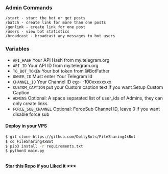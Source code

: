 ### Admin Commands

```
/start - start the bot or get posts
/batch - create link for more than one posts
/genlink - create link for one post
/users - view bot statistics
/broadcast - broadcast any messages to bot users
```
### Variables

* `API_HASH` Your API Hash from my.telegram.org
* `API_ID` Your API ID from my.telegram.org
* `TG_BOT_TOKEN` Your bot token from @BotFather
* `OWNER_ID` Must enter Your Telegram Id
* `CHANNEL_ID` Your Channel ID eg:- -100xxxxxxxx
* `CUSTOM_CAPTION` put your Custom caption text if you want Setup Custom Caption
* `ADMINS` Optional: A space separated list of user_ids of Admins, they can only create links
* `FORCE_SUB_CHANNEL` Optional: ForceSub Channel ID, leave 0 if you want disable force sub


#### Deploy in your VPS
````bash
$ git clone https://github.com/DollyBots/FileSharing4xBot
$ cd FileSharing4xBot
$ pip3 install -r requirements.txt
$ python3 main.py
````

##

   **Star this Repo if you Liked it ⭐⭐⭐**